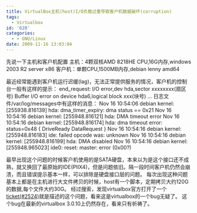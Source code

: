 ```yaml
---
title: VirtualBox主机(host)I/O负载过重导致客户机数据破坏(corruption)
tags:
  - Virtualbox
id: '620'
categories:
  - - GNU/Linux
date: 2009-11-16 13:03:04
---
```


先说一下主机和客户机配置
主机：4颗双核AMD 8218HE CPU,16G内存,windows 2003 R2 server x86
客户机：单颗CPU,1500MB内存,debian lenny amd64

最近经常能遇到客户机运行迟缓(lag)，无法正常提供服务的情况，客户机的控制台一般有这样的提示：
end_request: I/O error,dev hda,sector xxxxxxxx(扇区号)
Buffer I/O error on device hda6,logical block xxx(块号)
...
日志文件/var/log/messages中有这样的消息：
Nov 16 10:54:06 debian kernel: \[255938.816139\] hda: dma_timer_expiry: dma status == 0x21
Nov 16 10:54:16 debian kernel: \[255948.816121\] hda: DMA timeout error
Nov 16 10:54:16 debian kernel: \[255948.816174\] hda: dma timeout error: status=0x48 { DriveReady DataRequest }
Nov 16 10:54:16 debian kernel: \[255948.816183\] ide: failed opcode was: unknown
Nov 16 10:54:16 debian kernel: \[255948.816199\] hda: DMA disabled
Nov 16 10:54:16 debian kernel: \[255948.965023\] ide0: reset: master: error (0x00?)
<!-- more -->
最早出现这个问题的时候客户机使用的是SATA硬盘，本来以为是这个接口还不成熟，就又换回了最原始的IDE(PIIX4)，但是问题依旧。隔一段时间客户机仍然会崩溃，而且错误提示基本一样，可以排除是硬盘接口层的问题。
每次出现这种问题基本上都是在主机进行大文件拷贝的时候，host有一个脚本，定期拷贝大约120G的数据,每个文件大约30G。
经过搜索，发现virtualbox官方打开了一个[ticket(#2524)](http://www.virtualbox.org/ticket/2524)就是描述的这个问题，看来这是virtualbox的一个bug无疑了。
这个bug在最新的virtualbox 3.0.10上仍然存在，看来只有祈祷了。